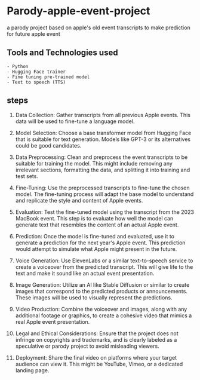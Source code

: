 # Parody-apple-event-project
 a parody project based on apple's old event transcripts to make prediction for future apple event

 ## Tools and Technologies used
    - Python
    - Hugging Face trainer
    - Fine tuning pre-trained model
    - Text to speech (TTS)
    
 ## steps
1. Data Collection: Gather transcripts from all previous Apple events. This data will be used to fine-tune a language model.

2. Model Selection: Choose a base transformer model from Hugging Face that is suitable for text generation. Models like GPT-3 or its alternatives could be good candidates.

3. Data Preprocessing: Clean and preprocess the event transcripts to be suitable for training the model. This might include removing any irrelevant sections, formatting the data, and splitting it into training and test sets.

4. Fine-Tuning: Use the preprocessed transcripts to fine-tune the chosen model. The fine-tuning process will adapt the base model to understand and replicate the style and content of Apple events.

5. Evaluation: Test the fine-tuned model using the transcript from the 2023 MacBook event. This step is to evaluate how well the model can generate text that resembles the content of an actual Apple event.

6. Prediction: Once the model is fine-tuned and evaluated, use it to generate a prediction for the next year's Apple event. This prediction would attempt to simulate what Apple might present in the future.

7. Voice Generation: Use ElevenLabs or a similar text-to-speech service to create a voiceover from the predicted transcript. This will give life to the text and make it sound like an actual event presentation.

8. Image Generation: Utilize an AI like Stable Diffusion or similar to create images that correspond to the predicted products or announcements. These images will be used to visually represent the predictions.

9. Video Production: Combine the voiceover and images, along with any additional footage or graphics, to create a cohesive video that mimics a real Apple event presentation.

10. Legal and Ethical Considerations: Ensure that the project does not infringe on copyrights and trademarks, and is clearly labeled as a speculative or parody project to avoid misleading viewers.

11. Deployment: Share the final video on platforms where your target audience can view it. This might be YouTube, Vimeo, or a dedicated landing page.



